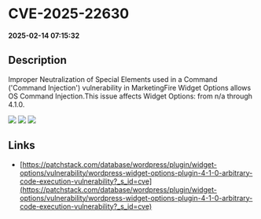 # CVE-2025-22630

**2025-02-14 07:15:32**

## Description
Improper Neutralization of Special Elements used in a Command ('Command Injection') vulnerability in MarketingFire Widget Options allows OS Command Injection.This issue affects Widget Options: from n/a through 4.1.0.

![](https://img.shields.io/static/v1?label=Score&message=9.9&color=red)
![](https://img.shields.io/static/v1?label=Severity&message=CRITICAL&color=red)
![](https://img.shields.io/static/v1?label=CWE&message=RCE&color=green)

## Links
- [https://patchstack.com/database/wordpress/plugin/widget-options/vulnerability/wordpress-widget-options-plugin-4-1-0-arbitrary-code-execution-vulnerability?_s_id=cve](https://patchstack.com/database/wordpress/plugin/widget-options/vulnerability/wordpress-widget-options-plugin-4-1-0-arbitrary-code-execution-vulnerability?_s_id=cve)
